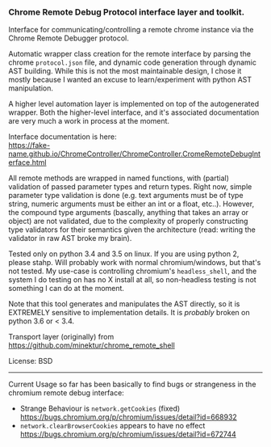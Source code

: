 ### Chrome Remote Debug Protocol interface layer and toolkit.

Interface for communicating/controlling a remote chrome instance via the Chrome 
Remote Debugger protocol.

Automatic wrapper class creation for the remote interface by parsing
the chrome `protocol.json` file, and dynamic code generation through dynamic 
AST building. While this is not the most maintainable design, I chose it mostly
because I wanted an excuse to learn/experiment with python AST manipulation.

A higher level automation layer is implemented on top of the autogenerated 
wrapper. Both the higher-level interface, and it's associated documentation are 
very much a work in process at the moment.

Interface documentation is here:  
https://fake-name.github.io/ChromeController/ChromeController.CromeRemoteDebugInterface.html

All remote methods are wrapped in named functions, with (partial) validation 
of passed parameter types and return types.
Right now, simple parameter type validation is done (e.g. text arguments must be
of type string, numeric arguments must be either an int or a float, etc..). 
However, the compound type arguments (bascally, anything that takes an array 
or object) are not validated, due to the complexity of properly constructing 
type validators for their semantics given the architecture (read: writing the
validator in raw AST broke my brain).

Tested only on python 3.4 and 3.5 on linux. If you are using python 2, please stahp. 
Will probably work with normal chromium/windows, but that's not tested. My 
use-case is controlling chromium's `headless_shell`, and the system I do testing 
on has no X install at all, so non-headless testing is not something I can do
at the moment.

Note that this tool generates and manipulates the AST directly, so it is 
EXTREMELY sensitive to implementation details. It is *probably* broken on 
python 3.6 or < 3.4.

Transport layer (originally) from https://github.com/minektur/chrome_remote_shell

License:
BSD


------

Current Usage so far has been basically to find bugs or strangeness in the 
chromium remote debug interface:

 - Strange Behaviour is `network.getCookies` (fixed)  
     https://bugs.chromium.org/p/chromium/issues/detail?id=668932
 - `network.clearBrowserCookies` appears to have no effect  
     https://bugs.chromium.org/p/chromium/issues/detail?id=672744

